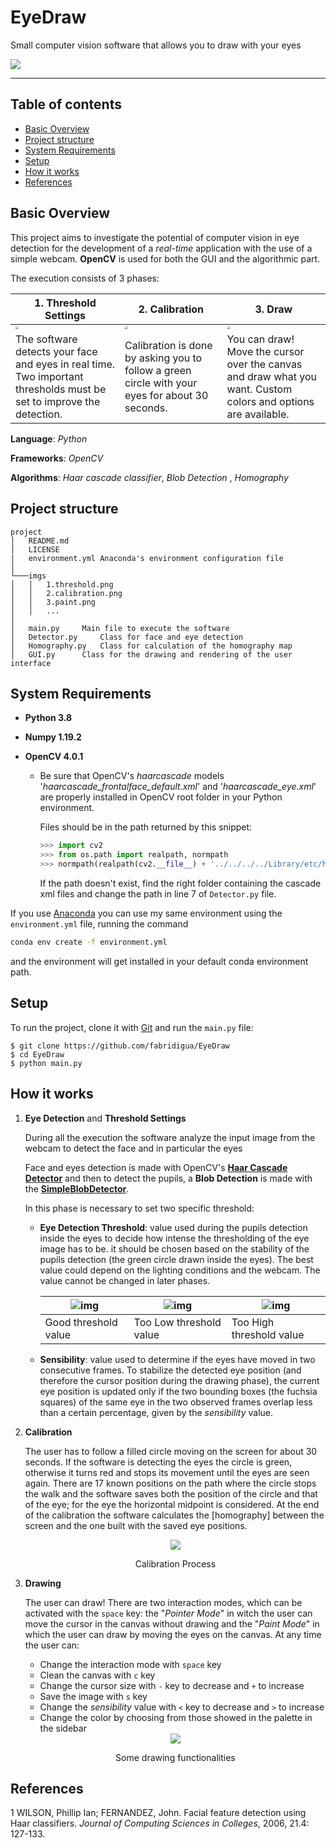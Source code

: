 # EyeDraw
Small computer vision software that allows you to draw with your eyes

![](imgs/example_paint.gif)

***

## Table of contents

* [Basic Overview](#basic-overview)
* [Project structure](#project-structure)
* [System Requirements](#system-requirements)
* [Setup](#setup)
* [How it works](#how-it-works)
* [References](#references)

## Basic Overview
This project aims to investigate the potential of computer vision in eye detection for the development of a *real-time* application with the use of a simple webcam. **OpenCV** is used for both the GUI and the algorithmic part. 

The execution consists of 3 phases:

| 1. Threshold Settings                                        | 2. Calibration                                               | 3. Draw                                                      |
| ------------------------------------------------------------ | ------------------------------------------------------------ | ------------------------------------------------------------ |
| <img src="imgs/1.threshold.png" style="zoom:33%;" />         | <img src="imgs/2.calibration.png" style="zoom:33%;" />       | <img src="imgs/3.paint.png" style="zoom:33%;" />             |
| The software detects your face and eyes in real time. Two important thresholds must be set to improve the detection. | Calibration is done by asking you to follow a green circle with your eyes for about 30 seconds. | You can draw! Move the cursor over the canvas and draw what you want. Custom colors and options are available. |

**Language**: *Python*

**Frameworks**: *OpenCV*

**Algorithms**: *Haar cascade classifier*, *Blob Detection* , *Homography*

## Project structure

```
project
│   README.md
│   LICENSE
|   environment.yml	Anaconda's environment configuration file
│
└───imgs
│   │   1.threshold.png
│   │   2.calibration.png
│   │   3.paint.png
│   │   ...
│	
│   main.py		Main file to execute the software
│   Detector.py		Class for face and eye detection			
│   Homography.py	Class for calculation of the homography map
│   GUI.py		Class for the drawing and rendering of the user interface 			
```

## System Requirements

- **Python 3.8**

- **Numpy 1.19.2**

- **OpenCV 4.0.1** 

  - Be sure  that OpenCV's *haarcascade* models '*haarcascade_frontalface_default.xml*' and '*haarcascade_eye.xml*' are properly installed in OpenCV root folder in your Python environment. 

    Files should be in the path returned by this snippet:

    ```python
    >>> import cv2
    >>> from os.path import realpath, normpath
    >>> normpath(realpath(cv2.__file__) + '../../../../Library/etc/haarcascades/')
    ```

    If the path doesn't exist, find the right folder containing the cascade xml files and change the path in line 7 of `Detector.py` file. 

If you use [Anaconda] you can use my same environment using the `environment.yml` file, running the command

[Anaconda]: https://www.anaconda.com/

```bash
conda env create -f environment.yml
```

and the environment will get installed in your default conda environment path.

## Setup

To run the project, clone it with [Git] and run the `main.py` file:

[Git]: https://git-scm.com/downloads	"Git download page"

```
$ git clone https://github.com/fabridigua/EyeDraw
$ cd EyeDraw
$ python main.py
```

## How it works
1. **Eye Detection** and **Threshold Settings**

   During all the execution the software analyze the input image from the webcam to detect the face and in particular the eyes

   Face and eyes detection is made with OpenCV's **[Haar Cascade Detector]** and then to detect the pupils, a **Blob Detection** is made with the **[SimpleBlobDetector]**.

   [Haar Cascade Detector]: https://docs.opencv.org/3.4/db/d28/tutorial_cascade_classifier.html	"Haar Cascade Detector Explanation"
   [SimpleBlobDetector]:  https://docs.opencv.org/4.0.1/d0/d7a/classcv_1_1SimpleBlobDetector.html#details "cv::SimpleBlobDetector Class Reference"

   In this phase is necessary to set two specific threshold:

   - **Eye Detection Threshold**: value used during the pupils detection inside the eyes to decide how intense the thresholding of the eye image has to be. it should be chosen based on the stability of the pupils detection (the green circle drawn inside the eyes). The best value could depend on the lighting conditions and the webcam. The value cannot be changed in later phases. 

     | ![img](imgs/good_thresh.png) | ![img](imgs/low_thresh.png) | ![img](imgs/high_thresh.png) |
     | ---------------------------- | --------------------------- | ---------------------------- |
     | Good threshold value         | Too Low threshold value     | Too High threshold value     |

   - **Sensibility**: value used to determine if the eyes have moved in two consecutive frames. To stabilize the detected eye position (and therefore the cursor position during the drawing phase), the current eye position is updated only if the two bounding boxes (the fuchsia squares) of the same eye in the two observed frames overlap less than a certain percentage, given by the *sensibility* value.

2. **Calibration**

   The user has to follow a filled circle moving on the screen for about 30 seconds. If the software is detecting the eyes the circle is green, otherwise it turns red and stops its movement until the eyes are seen again. There are 17 known positions on the path where the circle stops the walk and the software saves both the position of the circle and that of the eye; for the eye the horizontal midpoint is considered.  At the end of the calibration the software calculates the [homography] between the screen and the one built with the saved eye positions.

   <center>
   <img src="imgs\calibration.gif" style="zoom:100%;" /> 
   <p>Calibration Process</p>
   </center>
   
3. **Drawing**

   The user can draw! There are two interaction modes, which can be activated with the `space` key: the "*Pointer Mode*" in witch the user can move the cursor in the canvas without drawing and the "*Paint Mode*" in which the user can draw by moving the eyes on the canvas. At any time the user can:

   - Change the interaction mode with `space` key
   - Clean the canvas with `c` key
   - Change the cursor size with `-` key to decrease and `+` to increase 
   - Save the image with `s` key
   - Change the *sensibility* value with `<` key to decrease and `>` to increase
   - Change the color by choosing from those showed in the palette in the sidebar

   <center>
   <img src="imgs\face_paint.gif" style="zoom:100%;" /> 
   <p>Some drawing functionalities</p>
   </center>
   

## References
1 WILSON, Phillip Ian; FERNANDEZ, John. Facial feature detection using Haar classifiers. *Journal of Computing Sciences in Colleges*, 2006, 21.4: 127-133.